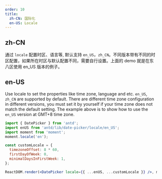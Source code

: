 ```yaml
---
order: 10
title:
  zh-CN: 国际化
  en-US: Locale
---
```


## zh-CN

通过 `locale` 配置时区、语言等, 默认支持 `en_US`，`zh_CN`。不同版本带有不同的时区配置，如果所在时区与默认配置不同，需要自行设置。上面的 demo 就是在东八区使用 en_US 版本的例子。

## en-US

Use locale to set the properties like time zone, language and etc. `en_US`, `zh_CN` are supported by default. There are different time zone configuration in different versions, you must set it by yourself if your time zone does not match the default setting. The example above is to show how to use the `en_US` version at GMT+8 time zone.


````jsx
import { DatePicker } from 'antd';
import enUS from 'antd/lib/date-picker/locale/en_US';
import moment from 'moment';
moment.locale('en');

const customLocale = {
  timezoneOffset: 8 * 60,
  firstDayOfWeek: 0,
  minimalDaysInFirstWeek: 1,
};

ReactDOM.render(<DatePicker locale={{ ...enUS, ...customLocale }} />, mountNode);
````
